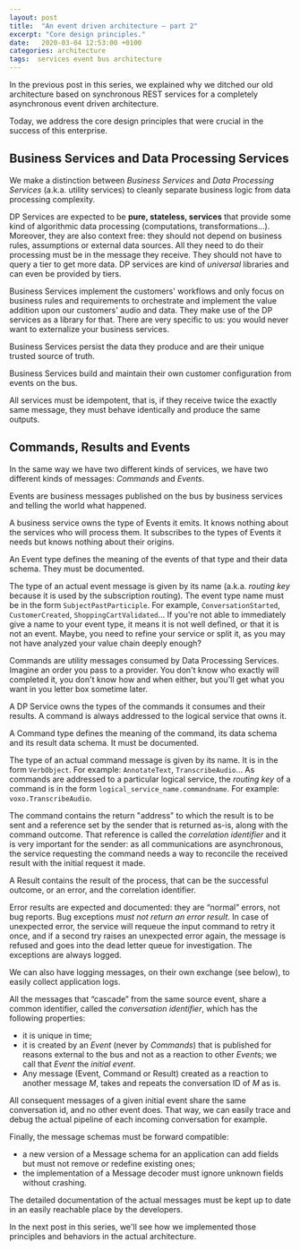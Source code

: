 ```yaml
---
layout: post
title:  "An event driven architecture — part 2"
excerpt: "Core design principles."
date:   2020-03-04 12:53:00 +0100
categories: architecture
tags:  services event bus architecture
---
```


In the previous post in this series, we explained why we ditched our old architecture based on synchronous REST services for a completely asynchronous event driven architecture.

Today, we address the core design principles that were crucial in the success of this enterprise.

## Business Services and Data Processing Services

We make a distinction between *Business Services* and *Data Processing Services* (a.k.a. utility services) to cleanly separate business logic from data processing complexity.

DP Services are expected to be  **pure, stateless, services** that provide some kind of algorithmic data processing (computations, transformations…). Moreover, they are also context free: they should not depend on business rules, assumptions or external data sources. All they need to do their processing must be in the message they receive. They should not have to query a tier to get more data. DP services are kind of *universal* libraries and can even be provided by tiers.

Business Services implement the customers' workflows and only focus on business rules and requirements to orchestrate and implement the value addition upon our customers' audio and data. They make use of the DP services as a library for that. There are very specific to us: you would never want to externalize your business services.

Business Services persist the data they produce and are their unique trusted source of truth.

Business Services build and maintain their own customer configuration from events on the bus.

All services must be idempotent, that is, if they receive twice the exactly same message, they must behave identically and produce the same outputs.

## Commands, Results and Events

In the same way we have two different kinds of services, we have two different kinds of messages: *Commands* and *Events*.

Events are business messages published on the bus by business services and telling the world what happened.

A business service owns the type of Events it emits. It knows nothing about the services who will process them. It subscribes to the types of Events it needs but knows nothing about their origins.

An Event type defines the meaning of the events of that type and their data schema. They must be documented.

The type of an actual event message is given by its name (a.k.a. *routing key* because it is used by the subscription routing). The event type name must be in the form `SubjectPastParticiple`. For example, `ConversationStarted`, `CustomerCreated`, `ShoppingCartValidated`… If you're not able to immediately give a name to your event type, it means it is not well defined, or that it is not an event. Maybe, you need to refine your service or split it, as you may not have analyzed your value chain deeply enough?

Commands are utility messages consumed by Data Processing Services. Imagine an order you pass to a provider. You don't know who exactly will completed it, you don't know how and when either, but you'll get what you want in you letter box sometime later.

A DP Service owns the types of the commands it consumes and their results. A command is always addressed to the logical service that owns it.

A Command type defines the meaning of the command, its data schema and its result data schema. It must be documented.

The type of an actual command message is given by its name. It is in the form `VerbObject`. For example: `AnnotateText`, `TranscribeAudio`…
As commands are addressed to a particular logical service, the *routing key* of a command is in the form `logical_service_name.commandname`. For example: `voxo.TranscribeAudio`.

The command contains the return "address" to which the result is to be sent and a reference set by the sender that is returned as-is, along with the command outcome. That reference is called the *correlation identifier* and it is very important for the sender: as all communications are asynchronous, the service requesting the command needs a way to reconcile the received result with the initial request it made.

A Result contains the result of the process, that can be the successful outcome, or an error, and the correlation identifier.

Error results are expected and documented: they are “normal” errors, not bug reports. Bug exceptions *must not return an error result*. In case of unexpected error, the service will requeue the input command to retry it once, and if a second try raises an unexpected error again, the message is refused and goes into the dead letter queue for investigation. The exceptions are always logged.

We can also have logging messages, on their own exchange (see below), to easily collect application logs.

All the messages that “cascade” from the same source event, share a common identifier, called the *conversation identifier*, which has the following properties:
- it is unique in time;
- it is created by an *Event* (never by *Commands*) that is published for reasons external to the bus and not as a reaction to other *Event*s; we call that *Event* the *initial event*.
- Any message (Event, Command or Result) created as a reaction to another message *M*, takes and repeats the conversation ID of *M* as is.

All consequent messages of a given initial event share the same conversation id, and no other event does. That way, we can easily trace and debug the actual pipeline of each incoming conversation for example.

Finally, the message schemas must be forward compatible:

- a new version of a Message schema for an application can add fields but must not remove or redefine existing ones;
- the implementation of a Message decoder must ignore unknown fields without crashing.

The detailed documentation of the actual messages must be kept up to date in an easily reachable place by the developers.


In the next post in this series, we'll see how we implemented those principles and behaviors in the actual architecture.

